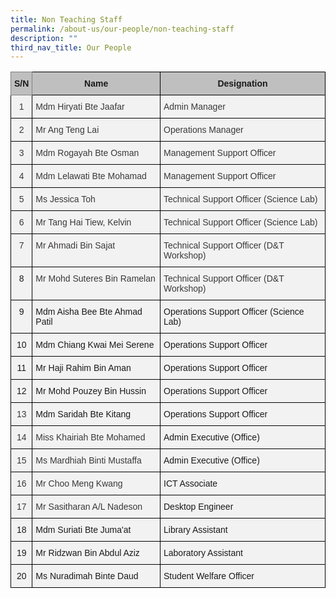 ```yaml
---
title: Non Teaching Staff
permalink: /about-us/our-people/non-teaching-staff
description: ""
third_nav_title: Our People
---
```

<style type="text/css">
.tg  {border-collapse:collapse;border-spacing:0;}
.tg td{border-color:black;border-style:solid;border-width:1px;font-family:Arial, sans-serif;font-size:14px;
  overflow:hidden;padding:10px 5px;word-break:normal;}
.tg th{border-color:black;border-style:solid;border-width:1px;font-family:Arial, sans-serif;font-size:14px;
  font-weight:normal;overflow:hidden;padding:10px 5px;word-break:normal;}
.tg .tg-qc5h{background-color:#F2F2F2;color:#3B3838;text-align:center;vertical-align:top}
.tg .tg-e6mr{background-color:#F2F2F2;color:#3B3838;text-align:left;vertical-align:top}
.tg .tg-hyi1{background-color:#BFBFBF;font-weight:bold;text-align:center;vertical-align:top}
.tg .tg-b9r4{background-color:#BFBFBF;border-color:inherit;font-weight:bold;text-align:center;vertical-align:top}
.tg .tg-fe66{background-color:#F2F2F2;text-align:center;vertical-align:top}
.tg .tg-0vn4{background-color:#F2F2F2;text-align:left;vertical-align:top}
</style>
<table class="tg">
<thead>
  <tr>
    <th class="tg-b9r4">S/N</th>
    <th class="tg-hyi1"> Name</th>
    <th class="tg-hyi1">Designation</th>
  </tr>
</thead>
<tbody>
  <tr>
    <td class="tg-qc5h"><span style="color:#3B3838">1</span></td>
    <td class="tg-e6mr"><span style="color:#3B3838">Mdm Hiryati Bte Jaafar</span></td>
    <td class="tg-e6mr"><span style="color:#3B3838">Admin Manager</span></td>
  </tr>
  <tr>
    <td class="tg-qc5h"><span style="color:#3B3838">2</span></td>
    <td class="tg-e6mr"><span style="color:#3B3838">Mr Ang Teng Lai</span></td>
    <td class="tg-e6mr"><span style="color:#3B3838">Operations Manager</span></td>
  </tr>
  <tr>
    <td class="tg-qc5h"><span style="color:#3B3838">3</span></td>
    <td class="tg-e6mr"><span style="color:#3B3838">Mdm Rogayah Bte Osman</span></td>
    <td class="tg-e6mr"><span style="color:#3B3838">Management Support Officer</span></td>
  </tr>
  <tr>
    <td class="tg-qc5h"><span style="color:#3B3838">4</span></td>
    <td class="tg-e6mr"><span style="color:#3B3838">Mdm Lelawati Bte Mohamad</span></td>
    <td class="tg-e6mr"><span style="color:#3B3838">Management Support Officer</span></td>
  </tr>
  <tr>
    <td class="tg-qc5h"><span style="color:#3B3838">5</span></td>
    <td class="tg-e6mr"><span style="color:#3B3838">Ms Jessica Toh</span></td>
    <td class="tg-e6mr"><span style="color:#3B3838">Technical Support Officer (Science Lab)</span></td>
  </tr>
  <tr>
    <td class="tg-qc5h"><span style="color:#3B3838">6</span></td>
    <td class="tg-e6mr"><span style="color:#3B3838">Mr Tang Hai Tiew, Kelvin</span></td>
    <td class="tg-e6mr"><span style="color:#3B3838">Technical Support Officer (Science Lab)</span></td>
  </tr>
  <tr>
    <td class="tg-qc5h"><span style="color:#3B3838">7</span></td>
    <td class="tg-e6mr"><span style="color:#3B3838">Mr Ahmadi Bin Sajat</span></td>
    <td class="tg-e6mr"><span style="color:#3B3838">Technical Support Officer (D&amp;T Workshop)</span></td>
  </tr>
  <tr>
    <td class="tg-fe66">8</td>
    <td class="tg-e6mr"><span style="color:#3B3838">Mr Mohd Suteres Bin Ramelan</span></td>
    <td class="tg-e6mr"><span style="color:#3B3838">Technical Support Officer (D&amp;T Workshop)</span></td>
  </tr>
  <tr>
    <td class="tg-fe66">9</td>
    <td class="tg-0vn4">Mdm Aisha Bee Bte Ahmad Patil</td>
    <td class="tg-0vn4">Operations Support Officer (Science Lab)</td>
  </tr>
  <tr>
    <td class="tg-fe66">10</td>
    <td class="tg-0vn4">Mdm Chiang Kwai Mei Serene</td>
    <td class="tg-0vn4">Operations Support Officer</td>
  </tr>
  <tr>
    <td class="tg-fe66">11</td>
    <td class="tg-0vn4">Mr Haji Rahim Bin Aman</td>
    <td class="tg-0vn4">Operations Support Officer</td>
  </tr>
  <tr>
    <td class="tg-fe66">12</td>
    <td class="tg-0vn4">Mr Mohd Pouzey Bin Hussin</td>
    <td class="tg-0vn4">Operations Support Officer</td>
  </tr>
  <tr>
    <td class="tg-qc5h"><span style="color:#3B3838">13</span></td>
    <td class="tg-0vn4">Mdm Saridah Bte Kitang</td>
    <td class="tg-0vn4">Operations Support Officer</td>
  </tr>
  <tr>
    <td class="tg-qc5h"><span style="color:#3B3838">14</span></td>
    <td class="tg-e6mr"><span style="color:#3B3838">Miss Khairiah Bte Mohamed</span></td>
    <td class="tg-0vn4">Admin Executive (Office)</td>
  </tr>
  <tr>
    <td class="tg-qc5h"><span style="color:#3B3838">15</span></td>
    <td class="tg-e6mr"><span style="color:#3B3838">Ms Mardhiah Binti Mustaffa</span></td>
    <td class="tg-0vn4">Admin Executive (Office)</td>
  </tr>
  <tr>
    <td class="tg-qc5h"><span style="color:#3B3838">16</span></td>
    <td class="tg-e6mr"><span style="color:#3B3838">Mr Choo Meng Kwang</span></td>
    <td class="tg-0vn4">ICT Associate</td>
  </tr>
  <tr>
    <td class="tg-qc5h"><span style="color:#3B3838">17</span></td>
    <td class="tg-e6mr"><span style="color:#3B3838">Mr Sasitharan A/L Nadeson</span></td>
    <td class="tg-0vn4">Desktop Engineer</td>
  </tr>
  <tr>
    <td class="tg-fe66">18</td>
    <td class="tg-0vn4">Mdm Suriati Bte Juma'at</td>
    <td class="tg-0vn4">Library Assistant</td>
  </tr>
  <tr>
    <td class="tg-fe66">19</td>
    <td class="tg-0vn4">Mr Ridzwan Bin Abdul Aziz</td>
    <td class="tg-0vn4">Laboratory Assistant</td>
  </tr>
  <tr>
    <td class="tg-fe66">20</td>
    <td class="tg-0vn4">Ms Nuradimah Binte Daud</td>
    <td class="tg-0vn4">Student Welfare Officer</td>
  </tr>
</tbody>
</table>